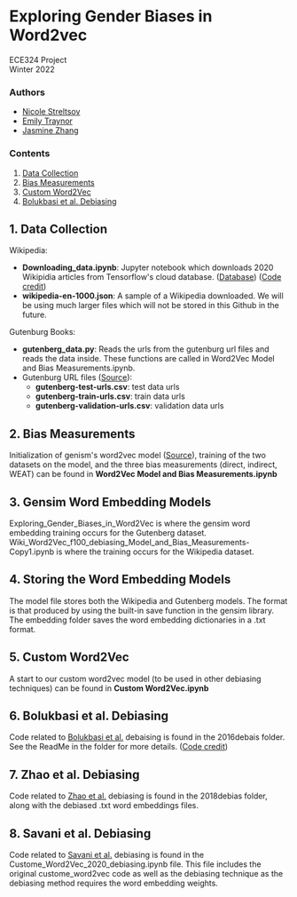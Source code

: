 # Exploring Gender Biases in Word2vec
ECE324 Project <br>
Winter 2022

### Authors
- [Nicole Streltsov](https://github.com/NicoleStrel)
- [Emily Traynor](https://github.com/emily0622)
- [Jasmine Zhang](https://github.com/JasmineZhangxyz)

### Contents

1. [Data Collection](#1-data-collection)
2. [Bias Measurements](#2-bias-measurements)
3. [Custom Word2Vec](#3-custom-word2vec)
4. [Bolukbasi et al. Debiasing](#4-bolukbasi-et-al-debiasing)


## 1. Data Collection

Wikipedia:
* **Downloading_data.ipynb**: Jupyter notebook which downloads 2020 Wikipidia articles from Tensorflow's cloud database. ([Database](https://www.tensorflow.org/datasets/catalog/wikipedia#wikipedia20201201en)) ([Code credit](https://github.com/noanabeshima/wikipedia-downloader))
* **wikipedia-en-1000.json**: A sample of a Wikipedia downloaded. We will be using much larger files which will not be stored in this Github in the future.

Gutenburg Books:
* **gutenberg_data.py**: Reads the urls from the gutenburg url files and reads the data inside. These functions are called in Word2Vec Model and Bias Measurements.ipynb.
* Gutenburg URL files ([Source](https://console.cloud.google.com/storage/browser/deepmind-gutenberg;tab=objects?prefix=&forceOnObjectsSortingFiltering=false&pli=1)):
  * **gutenberg-test-urls.csv**: test data urls
  * **gutenberg-train-urls.csv**: train data urls
  * **gutenberg-validation-urls.csv**: validation data urls

## 2. Bias Measurements

Initialization of genism's word2vec model ([Source](https://radimrehurek.com/gensim/models/word2vec.html?fbclid=IwAR2rdN_kXEqMMBNsH-ux_WjIujHiOBOSCKtAg5oBz2KV6aFQPysCDftZI8I#gensim.models.word2vec.Word2Vec)), training of the two datasets on the model, and the three bias measurements (direct, indirect, WEAT) can be found in **Word2Vec Model and Bias Measurements.ipynb**

## 3. Gensim Word Embedding Models

Exploring_Gender_Biases_in_Word2Vec is where the gensim word embedding training occurs for the Gutenberg dataset.
Wiki_Word2Vec_f100_debiasing_Model_and_Bias_Measurements-Copy1.ipynb is where the training occurs for the Wikipedia dataset.

## 4. Storing the Word Embedding Models

The model file stores both the Wikipedia and Gutenberg models. The format is that produced by using the built-in save function in the gensim library.
The embedding folder saves the word embedding dictionaries in a .txt format.

## 5. Custom Word2Vec

A start to our custom word2vec model (to be used in other debiasing techniques) can be found in **Custom Word2Vec.ipynb**

## 6. Bolukbasi et al. Debiasing

Code related to [Bolukbasi et al.](https://arxiv.org/pdf/1607.06520.pdf) debaising is found in the 2016debais folder. See the ReadMe in the folder for more details. ([Code credit](https://github.com/tolga-b/debiaswe))

## 7. Zhao et al. Debiasing

Code related to [Zhao et al.](https://arxiv.org/pdf/1809.01496.pdf) debiasing is found in the 2018debias folder, along with the debiased .txt word embeddings files.

## 8. Savani et al. Debiasing

Code related to [Savani et al.](https://proceedings.neurips.cc/paper/2020/file/1d8d70dddf147d2d92a634817f01b239-Paper.pdf) debiasing is found in the Custome_Word2Vec_2020_debiasing.ipynb file. This file includes the original custome_word2vec code as well as the debiasing technique as the debiasing method requires the word embedding weights.
